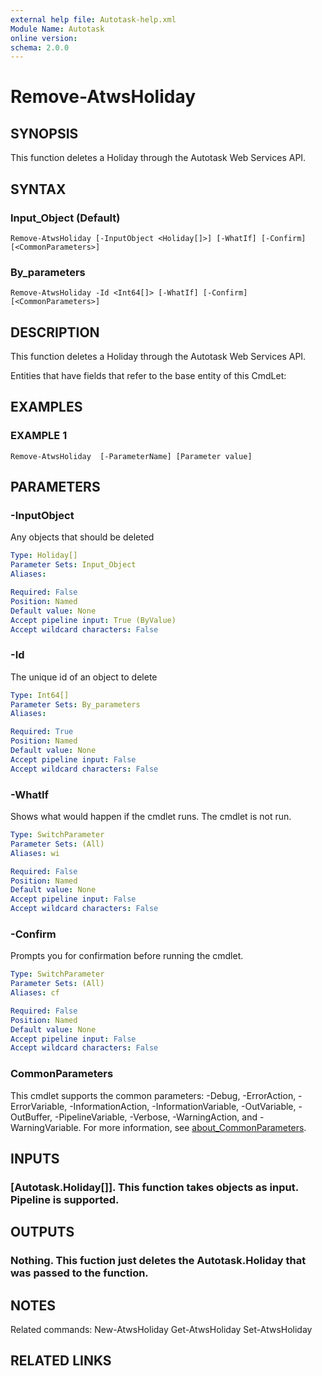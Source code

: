 ```yaml
---
external help file: Autotask-help.xml
Module Name: Autotask
online version:
schema: 2.0.0
---
```


# Remove-AtwsHoliday

## SYNOPSIS
This function deletes a Holiday through the Autotask Web Services API.

## SYNTAX

### Input_Object (Default)
```
Remove-AtwsHoliday [-InputObject <Holiday[]>] [-WhatIf] [-Confirm] [<CommonParameters>]
```

### By_parameters
```
Remove-AtwsHoliday -Id <Int64[]> [-WhatIf] [-Confirm] [<CommonParameters>]
```

## DESCRIPTION
This function deletes a Holiday through the Autotask Web Services API.

Entities that have fields that refer to the base entity of this CmdLet:

## EXAMPLES

### EXAMPLE 1
```
Remove-AtwsHoliday  [-ParameterName] [Parameter value]
```

## PARAMETERS

### -InputObject
Any objects that should be deleted

```yaml
Type: Holiday[]
Parameter Sets: Input_Object
Aliases:

Required: False
Position: Named
Default value: None
Accept pipeline input: True (ByValue)
Accept wildcard characters: False
```

### -Id
The unique id of an object to delete

```yaml
Type: Int64[]
Parameter Sets: By_parameters
Aliases:

Required: True
Position: Named
Default value: None
Accept pipeline input: False
Accept wildcard characters: False
```

### -WhatIf
Shows what would happen if the cmdlet runs.
The cmdlet is not run.

```yaml
Type: SwitchParameter
Parameter Sets: (All)
Aliases: wi

Required: False
Position: Named
Default value: None
Accept pipeline input: False
Accept wildcard characters: False
```

### -Confirm
Prompts you for confirmation before running the cmdlet.

```yaml
Type: SwitchParameter
Parameter Sets: (All)
Aliases: cf

Required: False
Position: Named
Default value: None
Accept pipeline input: False
Accept wildcard characters: False
```

### CommonParameters
This cmdlet supports the common parameters: -Debug, -ErrorAction, -ErrorVariable, -InformationAction, -InformationVariable, -OutVariable, -OutBuffer, -PipelineVariable, -Verbose, -WarningAction, and -WarningVariable. For more information, see [about_CommonParameters](http://go.microsoft.com/fwlink/?LinkID=113216).

## INPUTS

### [Autotask.Holiday[]]. This function takes objects as input. Pipeline is supported.
## OUTPUTS

### Nothing. This fuction just deletes the Autotask.Holiday that was passed to the function.
## NOTES
Related commands:
New-AtwsHoliday
 Get-AtwsHoliday
 Set-AtwsHoliday

## RELATED LINKS
